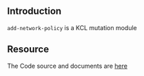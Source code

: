 ## Introduction

`add-network-policy` is a KCL mutation module

## Resource

The Code source and documents are [here](https://github.com/kcl-lang/artifacthub/tree/main/add-network-policy)
